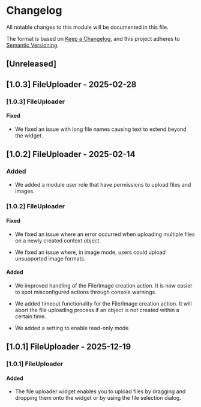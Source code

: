 # Changelog

All notable changes to this module will be documented in this file.

The format is based on [Keep a Changelog](https://keepachangelog.com/en/1.0.0/), and this project adheres to [Semantic Versioning](https://semver.org/spec/v2.0.0.html).

## [Unreleased]

## [1.0.3] FileUploader - 2025-02-28

### [1.0.3] FileUploader

#### Fixed

-   We fixed an issue with long file names causing text to extend beyond the widget.

## [1.0.2] FileUploader - 2025-02-14

### Added

-   We added a module user role that have permissions to upload files and images.

### [1.0.2] FileUploader

#### Fixed

-   We fixed an issue where an error occurred when uploading multiple files on a newly created context object.

-   We fixed an issue where, in image mode, users could upload unsupported image formats.

#### Added

-   We improved handling of the File/Image creation action. It is now easier to spot misconfigured actions through console warnings.

-   We added timeout functionality for the File/Image creation action. It will abort the file uploading process if an object is not created within a certain time.

-   We added a setting to enable read-only mode.

## [1.0.1] FileUploader - 2025-12-19

### [1.0.1] FileUploader

#### Added

-   The file uploader widget enables you to upload files by dragging and dropping them onto the widget or by using the file selection dialog.
